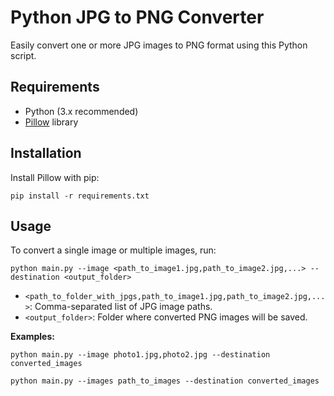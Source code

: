 # Python JPG to PNG Converter

Easily convert one or more JPG images to PNG format using this Python script.

## Requirements

- Python (3.x recommended)
- [Pillow](https://pypi.org/project/pillow/) library

## Installation

Install Pillow with pip:

```
pip install -r requirements.txt
```

## Usage

To convert a single image or multiple images, run:

```
python main.py --image <path_to_image1.jpg,path_to_image2.jpg,...> --destination <output_folder>
```

- `<path_to_folder_with_jpgs,path_to_image1.jpg,path_to_image2.jpg,...>`: Comma-separated list of JPG image paths.
- `<output_folder>`: Folder where converted PNG images will be saved.

**Examples:**

``` 
python main.py --image photo1.jpg,photo2.jpg --destination converted_images
```

```
python main.py --images path_to_images --destination converted_images
```